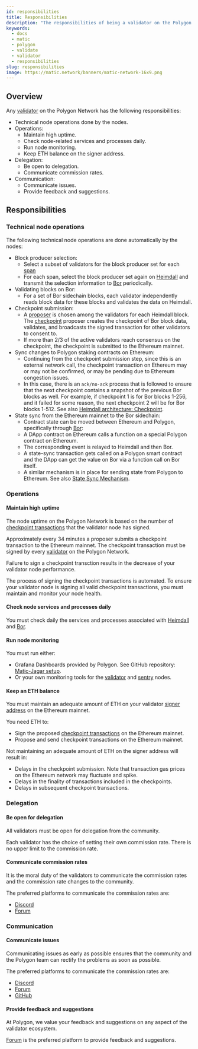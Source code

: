 ```yaml
---
id: responsibilities
title: Responsibilities
description: "The responsibilities of being a validator on the Polygon Network."
keywords:
  - docs
  - matic
  - polygon
  - validate
  - validator
  - responsibilities
slug: responsibilities
image: https://matic.network/banners/matic-network-16x9.png 
---
```


## Overview

Any [validator](/docs/maintain/glossary#validator) on the Polygon Network has the following responsibilities:

* Technical node operations done by the nodes.
* Operations:
  * Maintain high uptime.
  * Check node-related services and processes daily.
  * Run node monitoring.
  * Keep ETH balance on the signer address.
* Delegation:
  * Be open to delegation.
  * Communicate commission rates.
* Communication:
  * Communicate issues.
  * Provide feedback and suggestions.

## Responsibilities

### Technical node operations

The following technical node operations are done automatically by the nodes:

* Block producer selection:
  * Select a subset of validators for the block producer set for each [span](../glossary#span)
  * For each span, select the block producer set again on [Heimdall](../glossary#heimdall) and transmit the selection information to [Bor](../glossary#bor) periodically.
* Validating blocks on Bor:
  * For a set of Bor sidechain blocks, each validator independently reads block data for these blocks and validates the data on Heimdall.
* Checkpoint submission:
  * A [proposer](../glossary#proposer) is chosen among the validators for each Heimdall block. The [checkpoint](../glossary#checkpoint-transaction) proposer creates the checkpoint of Bor block data, validates, and broadcasts the signed transaction for other validators to consent to.
  * If more than 2/3 of the active validators reach consensus on the checkpoint, the checkpoint is submitted to the Ethereum mainnet.
* Sync changes to Polygon staking contracts on Ethereum:
  * Continuing from the checkpoint submission step, since this is an external network call, the checkpoint transaction on Ethereum may or may not be confirmed, or may be pending due to Ethereum congestion issues.
  * In this case, there is an `ack/no-ack` process that is followed to ensure that the next checkpoint contains a snapshot of the previous Bor blocks as well. For example, if checkpoint 1 is for Bor blocks 1-256, and it failed for some reason, the next checkpoint 2 will be for Bor blocks 1-512. See also [Heimdall architecture: Checkpoint](../../pos/heimdall/checkpoint).
* State sync from the Ethereum mainnet to the Bor sidechain:
  * Contract state can be moved between Ethereum and Polygon, specifically through [Bor](../glossary#bor):
  * A DApp contract on Ethereum calls a function on a special Polygon contract on Ethereum.
  * The corresponding event is relayed to Heimdall and then Bor.
  * A state-sync transaction gets called on a Polygon smart contract and the DApp can get the value on Bor via a function call on Bor itself.
  * A similar mechanism is in place for sending state from Polygon to Ethereum. See also [State Sync Mechanism](../../pos/state-sync/state-sync).

### Operations

#### Maintain high uptime

The node uptime on the Polygon Network is based on the number of [checkpoint transactions](../glossary#checkpoint-transaction) that the validator node has signed.

Approximately every 34 minutes a proposer submits a checkpoint transaction to the Ethereum mainnet. The checkpoint transaction must be signed by every [validator](../glossary#validator) on the Polygon Network.

Failure to sign a checkpoint transction results in the decrease of your validator node performance.

The process of signing the checkpoint transactions is automated. To ensure your validator node is signing all valid checkpoint transactions, you must maintain and monitor your node health.

#### Check node services and processes daily 

You must check daily the services and processes associated with [Heimdall](../glossary#heimdall) and [Bor](../glossary#bor).

#### Run node monitoring

You must run either:

* Grafana Dashboards provided by Polygon. See GitHub repository: [Matic-Jagar setup](https://github.com/vitwit/matic-jagar).
* Or your own monitoring tools for the [validator](../glossary#validator) and [sentry](../glossary#sentry) nodes.

#### Keep an ETH balance

You must maintain an adequate amount of ETH on your validator [signer address](../glossary#signer-address) on the Ethereum mainnet.

You need ETH to:

* Sign the proposed [checkpoint transactions](../glossary#checkpoint-transaction) on the Ethereum mainnet.
* Propose and send checkpoint transactions on the Ethereum mainnet.

Not maintaining an adequate amount of ETH on the signer address will result in:

* Delays in the checkpoint submission. Note that transaction gas prices on the Ethereum network may fluctuate and spike.
* Delays in the finality of transactions included in the checkpoints.
* Delays in subsequent checkpoint transactions.

### Delegation

#### Be open for delegation

All validators must be open for delegation from the community.

Each validator has the choice of setting their own commission rate. There is no upper limit to the commission rate.

#### Communicate commission rates

It is the moral duty of the validators to communicate the commission rates and the commission rate changes to the community.

The preferred platforms to communicate the commission rates are:

* [Discord](https://discord.com/invite/0xPolygon)
* [Forum](https://forum.polygon.technology/)

### Communication

#### Communicate issues

Communicating issues as early as possible ensures that the community and the Polygon team can rectify the problems as soon as possible.

The preferred platforms to communicate the commission rates are:

* [Discord](https://discord.com/invite/0xPolygon)
* [Forum](https://forum.polygon.technology/)
* [GitHub](https://github.com/maticnetwork)

#### Provide feedback and suggestions

At Polygon, we value your feedback and suggestions on any aspect of the validator ecosystem.

[Forum](https://forum.polygon.technology/) is the preferred platform to provide feedback and suggestions.
